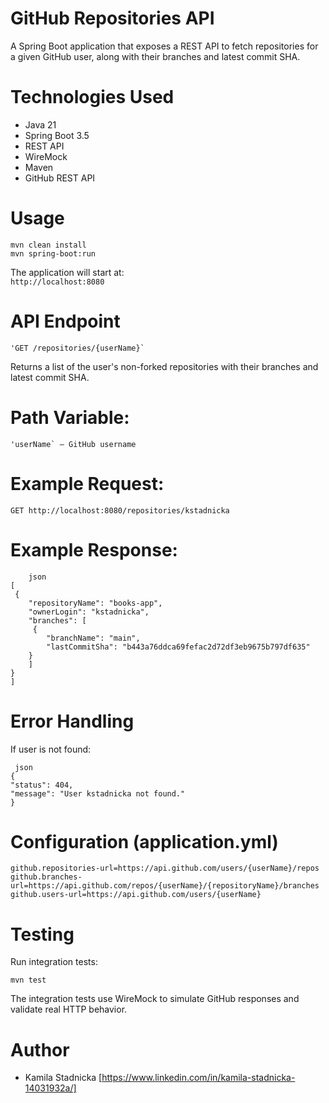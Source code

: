# GitHub Repositories API

A Spring Boot application that exposes a REST API to fetch repositories for a given GitHub user, 
along with their branches and latest commit SHA.

# Technologies Used

- Java 21
- Spring Boot 3.5
- REST API
- WireMock
- Maven
- GitHub REST API

# Usage

    mvn clean install
    mvn spring-boot:run


The application will start at:  
`http://localhost:8080`


# API Endpoint

    'GET /repositories/{userName}`

Returns a list of the user's non-forked repositories with their branches and latest commit SHA.

#  Path Variable:
    'userName` – GitHub username

# Example Request:

    GET http://localhost:8080/repositories/kstadnicka

#  Example Response:

        json
    [
     {
        "repositoryName": "books-app",
        "ownerLogin": "kstadnicka",
        "branches": [
         {
            "branchName": "main",
            "lastCommitSha": "b443a76ddca69fefac2d72df3eb9675b797df635"
        }
        ]
    }
    ]

# Error Handling

If user is not found:

     json
    {
    "status": 404,
    "message": "User kstadnicka not found."
    }


#  Configuration (application.yml)

    github.repositories-url=https://api.github.com/users/{userName}/repos
    github.branches-url=https://api.github.com/repos/{userName}/{repositoryName}/branches
    github.users-url=https://api.github.com/users/{userName}

# Testing

Run integration tests:

    mvn test

The integration tests use WireMock to simulate GitHub responses and validate real HTTP behavior.


# Author

- Kamila Stadnicka [https://www.linkedin.com/in/kamila-stadnicka-14031932a/]